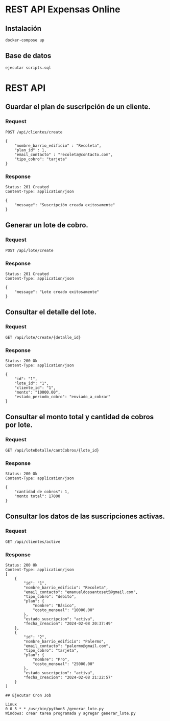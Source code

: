 # REST API Expensas Online

## Instalación

    docker-compose up

## Base de datos

    ejecutar scripts.sql

# REST API


## Guardar el plan de suscripción de un cliente.

### Request

`POST /api/clientes/create`

    {
        "nombre_barrio_edificio" : "Recoleta",
        "plan_id" : 1,
        "email_contacto" : "recoleta@contacto.com",
        "tipo_cobro": "tarjeta"
    }

### Response

    Status: 201 Created
    Content-Type: application/json

    {
        "message": "Suscripción creada exitosamente"
    }

## Generar un lote de cobro.

### Request

`POST /api/lote/create`

### Response

    Status: 201 Created
    Content-Type: application/json

    {
        "message": "Lote creado exitosamente"
    }

## Consultar el detalle del lote.

### Request

`GET /api/lote/create/{detalle_id}`

### Response

    Status: 200 Ok
    Content-Type: application/json

    {
        "id": "1",
        "lote_id": "1",
        "cliente_id": "1",
        "monto": "10000.00",
        "estado_periodo_cobro": "enviado_a_cobrar"
    }

## Consultar el monto total y cantidad de cobros por lote.

### Request

`GET /api/loteDetalle/cantCobros/{lote_id}`

### Response

    Status: 200 Ok
    Content-Type: application/json

    {
        "cantidad de cobros": 1,
        "monto total": 17000
    }

## Consultar los datos de las suscripciones activas.

### Request

`GET /api/clientes/active`

### Response

    Status: 200 Ok
    Content-Type: application/json
    [
        {
            "id": "1",
            "nombre_barrio_edificio": "Recoleta",
            "email_contacto": "emanueldossantoset5@gmail.com",
            "tipo_cobro": "debito",
            "plan": {
                "nombre": "Básico",
                "costo_mensual": "10000.00"
            },
            "estado_suscripcion": "activa",
            "fecha_creacion": "2024-02-08 20:37:49"
        },
        {
            "id": "2",
            "nombre_barrio_edificio": "Palermo",
            "email_contacto": "palermo@gmail.com",
            "tipo_cobro": "tarjeta",
            "plan": {
                "nombre": "Pro",
                "costo_mensual": "25000.00"
            },
            "estado_suscripcion": "activa",
            "fecha_creacion": "2024-02-08 21:22:57"
        }
    ]

    ## Ejecutar Cron Job

    Linux
    0 0 5 * * /usr/bin/python3 /generar_lote.py
    Windows: crear tarea programada y agregar generar_lote.py
